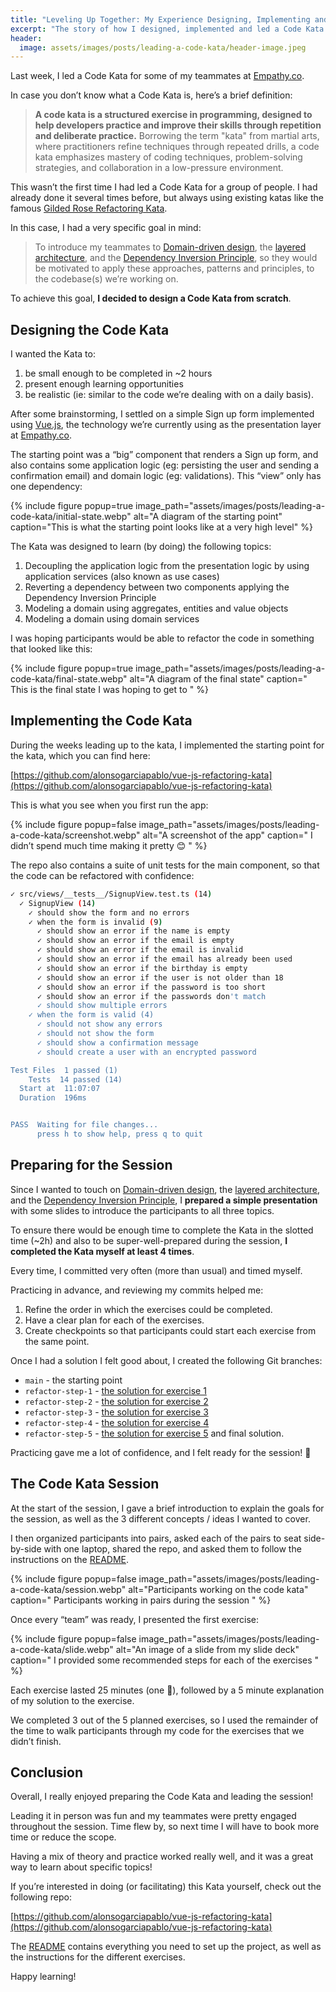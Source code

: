 ```yaml
---
title: "Leveling Up Together: My Experience Designing, Implementing and Leading a Code Kata"
excerpt: "The story of how I designed, implemented and led a Code Kata for some of my teammates! 🧑🏻‍💻"
header:
  image: assets/images/posts/leading-a-code-kata/header-image.jpeg
---
```


Last week, I led a Code Kata for some of my teammates at [Empathy.co](https://empathy.co/).

In case you don’t know what a Code Kata is, here’s a brief definition:

> **A code kata is a structured exercise in programming, designed to help developers practice and improve their skills through repetition and deliberate practice.** Borrowing the term "kata" from martial arts, where practitioners refine techniques through repeated drills, a code kata emphasizes mastery of coding techniques, problem-solving strategies, and collaboration in a low-pressure environment.

This wasn’t the first time I had led a Code Kata for a group of people. I had already done it several times before, but always using existing katas like the famous [Gilded Rose Refactoring Kata](https://github.com/emilybache/GildedRose-Refactoring-Kata).

In this case, I had a very specific goal in mind:

> To introduce my teammates to [Domain-driven design](https://en.wikipedia.org/wiki/Domain-driven_design), the [layered architecture](https://en.wikipedia.org/wiki/Multitier_architecture), and the [Dependency Inversion Principle](https://en.wikipedia.org/wiki/Dependency_inversion_principle), so they would be motivated to apply these approaches, patterns and principles, to the codebase(s) we’re working on.

To achieve this goal, **I decided to design a Code Kata from scratch**.

## Designing the Code Kata

I wanted the Kata to:

1.  be small enough to be completed in ~2 hours
2.  present enough learning opportunities
3.  be realistic (ie: similar to the code we’re dealing with on a daily basis).

After some brainstorming, I settled on a simple Sign up form implemented using [Vue.js](https://vuejs.org/), the technology we’re currently using as the presentation layer at [Empathy.co](https://empathy.co/).

The starting point was a “big” component that renders a Sign up form, and also contains some application logic (eg: persisting the user and sending a confirmation email) and domain logic (eg: validations). This “view” only has one dependency:

{% include figure popup=true image_path="assets/images/posts/leading-a-code-kata/initial-state.webp" alt="A diagram of the starting point" caption="This is what the starting point looks like at a very high level" %}

The Kata was designed to learn (by doing) the following topics:

1.  Decoupling the application logic from the presentation logic by using application services (also known as use cases)
2.  Reverting a dependency between two components applying the Dependency Inversion Principle
3.  Modeling a domain using aggregates, entities and value objects
4.  Modeling a domain using domain services

I was hoping participants would be able to refactor the code in something that looked like this:

{% include figure popup=true image_path="assets/images/posts/leading-a-code-kata/final-state.webp" alt="A diagram of the final state" caption="
This is the final state I was hoping to get to
" %}

## **Implementing the Code Kata**

During the weeks leading up to the kata, I implemented the starting point for the kata, which you can find here:

[https://github.com/alonsogarciapablo/vue-js-refactoring-kata](https://github.com/alonsogarciapablo/vue-js-refactoring-kata)

This is what you see when you first run the app:

{% include figure popup=false image_path="assets/images/posts/leading-a-code-kata/screenshot.webp" alt="A screenshot of the app" caption="
I didn’t spend much time making it pretty 😊
" %}

The repo also contains a suite of unit tests for the main component, so that the code can be refactored with confidence:

```bash
✓ src/views/__tests__/SignupView.test.ts (14)
  ✓ SignupView (14)
    ✓ should show the form and no errors
    ✓ when the form is invalid (9)
      ✓ should show an error if the name is empty
      ✓ should show an error if the email is empty
      ✓ should show an error if the email is invalid
      ✓ should show an error if the email has already been used
      ✓ should show an error if the birthday is empty
      ✓ should show an error if the user is not older than 18
      ✓ should show an error if the password is too short
      ✓ should show an error if the passwords don't match
      ✓ should show multiple errors
    ✓ when the form is valid (4)
      ✓ should not show any errors
      ✓ should not show the form
      ✓ should show a confirmation message
      ✓ should create a user with an encrypted password

Test Files  1 passed (1)
    Tests  14 passed (14)
  Start at  11:07:07
  Duration  196ms


PASS  Waiting for file changes...
      press h to show help, press q to quit
```

## Preparing for the Session

Since I wanted to touch on [Domain-driven design](https://en.wikipedia.org/wiki/Domain-driven_design), the [layered architecture](https://en.wikipedia.org/wiki/Multitier_architecture), and the [Dependency Inversion Principle](https://en.wikipedia.org/wiki/Dependency_inversion_principle), I **prepared a simple presentation** with some slides to introduce the participants to all three topics.

To ensure there would be enough time to complete the Kata in the slotted time (~2h) and also to be super-well-prepared during the session, **I completed the Kata myself at least 4 times**.

Every time, I committed very often (more than usual) and timed myself.

Practicing in advance, and reviewing my commits helped me:

1.  Refine the order in which the exercises could be completed.
2.  Have a clear plan for each of the exercises.
3.  Create checkpoints so that participants could start each exercise from the same point.

Once I had a solution I felt good about, I created the following Git branches:

- `main` - the starting point
- `refactor-step-1` - [the solution for exercise 1](https://github.com/alonsogarciapablo/vue-js-refactoring-kata/compare/main...refactor-step-1)
- `refactor-step-2` - [the solution for exercise 2](https://github.com/alonsogarciapablo/vue-js-refactoring-kata/compare/refactor-step-1...refactor-step-2)
- `refactor-step-3` - [the solution for exercise 3](https://github.com/alonsogarciapablo/vue-js-refactoring-kata/compare/refactor-step-3...refactor-step-4)
- `refactor-step-4` - [the solution for exercise 4](https://github.com/alonsogarciapablo/vue-js-refactoring-kata/compare/refactor-step-3...refactor-step-4)
- `refactor-step-5` - [the solution for exercise 5](https://github.com/alonsogarciapablo/vue-js-refactoring-kata/compare/refactor-step-4...refactor-step-5) and final solution.

Practicing gave me a lot of confidence, and I felt ready for the session! 💪

## **The Code Kata Session**

At the start of the session, I gave a brief introduction to explain the goals for the session, as well as the 3 different concepts / ideas I wanted to cover.

I then organized participants into pairs, asked each of the pairs to seat side-by-side with one laptop, shared the repo, and asked them to follow the instructions on the [README](https://github.com/alonsogarciapablo/vue-js-refactoring-kata/blob/main/README.md).

{% include figure popup=false image_path="assets/images/posts/leading-a-code-kata/session.webp" alt="Participants working on the code kata" caption="
Participants working in pairs during the session
" %}

Once every “team” was ready, I presented the first exercise:

{% include figure popup=false image_path="assets/images/posts/leading-a-code-kata/slide.webp" alt="An image of a slide from my slide deck" caption="
I provided some recommended steps for each of the exercises
" %}

Each exercise lasted 25 minutes (one 🍅), followed by a 5 minute explanation of my solution to the exercise.

We completed 3 out of the 5 planned exercises, so I used the remainder of the time to walk participants through my code for the exercises that we didn’t finish.

## Conclusion

Overall, I really enjoyed preparing the Code Kata and leading the session!

Leading it in person was fun and my teammates were pretty engaged throughout the session. Time flew by, so next time I will have to book more time or reduce the scope.

Having a mix of theory and practice worked really well, and it was a great way to learn about specific topics!

If you’re interested in doing (or facilitating) this Kata yourself, check out the following repo:

[https://github.com/alonsogarciapablo/vue-js-refactoring-kata](https://github.com/alonsogarciapablo/vue-js-refactoring-kata)

The [README](https://github.com/alonsogarciapablo/vue-js-refactoring-kata/blob/main/README.md) contains everything you need to set up the project, as well as the instructions for the different exercises.

Happy learning!
